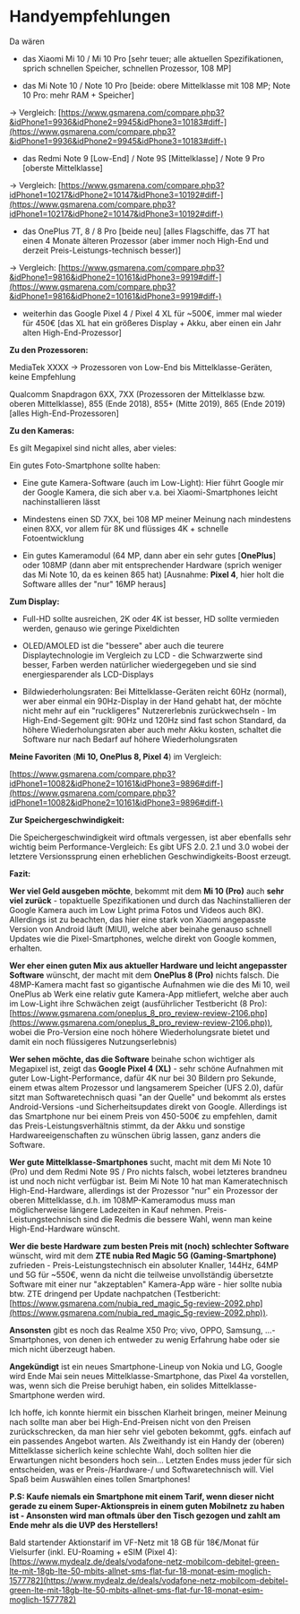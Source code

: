 # Handyempfehlungen
Da wären

- das Xiaomi Mi 10 / Mi 10 Pro [sehr teuer; alle aktuellen Spezifikationen, sprich schnellen Speicher, schnellen Prozessor, 108 MP]

- das Mi Note 10 / Note 10 Pro [beide: obere Mittelklasse mit 108 MP; Note 10 Pro: mehr RAM + Speicher]

-> Vergleich: [https://www.gsmarena.com/compare.php3?&idPhone1=9936&idPhone2=9945&idPhone3=10183#diff-](https://www.gsmarena.com/compare.php3?&idPhone1=9936&idPhone2=9945&idPhone3=10183#diff-)

- das Redmi Note 9 [Low-End] / Note 9S [Mittelklasse] / Note 9 Pro [oberste Mittelklasse]

-> Vergleich: [https://www.gsmarena.com/compare.php3?idPhone1=10217&idPhone2=10147&idPhone3=10192#diff-](https://www.gsmarena.com/compare.php3?idPhone1=10217&idPhone2=10147&idPhone3=10192#diff-)

  

- das OnePlus 7T, 8 / 8 Pro [beide neu] [alles Flagschiffe, das 7T hat einen 4 Monate älteren Prozessor (aber immer noch High-End und derzeit Preis-Leistungs-technisch besser)]

-> Vergleich: [https://www.gsmarena.com/compare.php3?&idPhone1=9816&idPhone2=10161&idPhone3=9919#diff-](https://www.gsmarena.com/compare.php3?&idPhone1=9816&idPhone2=10161&idPhone3=9919#diff-)

  

- weiterhin das Google Pixel 4 / Pixel 4 XL für ~500€, immer mal wieder für 450€ [das XL hat ein größeres Display + Akku, aber einen ein Jahr alten High-End-Prozessor]

  

**Zu den Prozessoren:**

MediaTek XXXX -> Prozessoren von Low-End bis Mittelklasse-Geräten, keine Empfehlung

Qualcomm Snapdragon 6XX, 7XX (Prozessoren der Mittelklasse bzw. oberen Mittelklasse), 855 (Ende 2018), 855+ (Mitte 2019), 865 (Ende 2019) [alles High-End-Prozessoren]

**Zu den Kameras:**

Es gilt Megapixel sind nicht alles, aber vieles:

Ein gutes Foto-Smartphone sollte haben:

- Eine gute Kamera-Software (auch im Low-Light): Hier führt Google mir der Google Kamera, die sich aber v.a. bei Xiaomi-Smartphones leicht nachinstallieren lässt

- Mindestens einen SD 7XX, bei 108 MP meiner Meinung nach mindestens einen 8XX, vor allem für 8K und flüssiges 4K + schnelle Fotoentwicklung

- Ein gutes Kameramodul (64 MP, dann aber ein sehr gutes [**OnePlus**] oder 108MP (dann aber mit entsprechender Hardware (sprich weniger das Mi Note 10, da es keinen 865 hat) [Ausnahme:  **Pixel 4**, hier holt die Software allles der "nur" 16MP heraus]

  

**Zum Display:**

- Full-HD sollte ausreichen, 2K oder 4K ist besser, HD sollte vermieden werden, genauso wie geringe Pixeldichten

- OLED/AMOLED ist die "bessere" aber auch die teurere Displaytechnologie im Vergleich zu LCD - die Schwarzwerte sind besser, Farben werden natürlicher wiedergegeben und sie sind energiesparender als LCD-Displays

- Bildwiederholungsraten: Bei Mittelklasse-Geräten reicht 60Hz (normal), wer aber einmal ein 90Hz-Display in der Hand gehabt hat, der möchte nicht mehr auf ein "ruckligeres" Nutzererlebnis zurückwechseln - Im High-End-Segement gilt: 90Hz und 120Hz sind fast schon Standard, da höhere Wiederholungsraten aber auch mehr Akku kosten, schaltet die Software nur nach Bedarf auf höhere Wiederholungsraten



**Meine Favoriten**  (**Mi 10, OnePlus 8, Pixel 4**) im Vergleich:

[https://www.gsmarena.com/compare.php3?idPhone1=10082&idPhone2=10161&idPhone3=9896#diff-](https://www.gsmarena.com/compare.php3?idPhone1=10082&idPhone2=10161&idPhone3=9896#diff-)

  

**Zur Speichergeschwindigkeit:**

Die Speichergeschwindigkeit wird oftmals vergessen, ist aber ebenfalls sehr wichtig beim Performance-Vergleich: Es gibt UFS 2.0. 2.1 und 3.0 wobei der letztere Versionssprung einen erheblichen Geschwindigkeits-Boost erzeugt.

  

**Fazit:** <a name="Fazit"></a>

**Wer viel Geld ausgeben möchte**, bekommt mit dem  **Mi 10 (Pro)**  auch  **sehr viel zurück**  - topaktuelle Spezifikationen und durch das Nachinstallieren der Google Kamera auch im Low Light prima Fotos und Videos auch 8K). Allerdings ist zu beachten, das hier eine stark von Xiaomi angepasste Version von Android läuft (MIUI), welche aber beinahe genauso schnell Updates wie die Pixel-Smartphones, welche direkt von Google kommen, erhalten.

  

**Wer eher einen guten Mix aus aktueller Hardware und leicht angepasster Software**  wünscht, der macht mit dem  **OnePlus 8 (Pro)**  nichts falsch. Die 48MP-Kamera macht fast so gigantische Aufnahmen wie die des Mi 10, weil OnePlus ab Werk eine relativ gute Kamera-App mitliefert, welche aber auch im Low-Light ihre Schwächen zeigt (ausführlicher Testbericht (8 Pro): [https://www.gsmarena.com/oneplus_8_pro_review-review-2106.php](https://www.gsmarena.com/oneplus_8_pro_review-review-2106.php)), wobei die Pro-Version eine noch höhere Wiederholungsrate bietet und damit ein noch flüssigeres Nutzungserlebnis)

**Wer sehen möchte, das die Software**  beinahe schon wichtiger als Megapixel ist, zeigt das  **Google Pixel 4 (XL)**  - sehr schöne Aufnahmen mit guter Low-Light-Performance, dafür 4K nur bei 30 Bildern pro Sekunde, einem etwas altem Prozessor und langsamerem Speicher (UFS 2.0), dafür sitzt man Softwaretechnisch quasi "an der Quelle" und bekommt als erstes Android-Versions -und Sicherheitsupdates direkt von Google. Allerdings ist das Smartphone nur bei einem Preis von 450-500€ zu empfehlen, damit das Preis-Leistungsverhältnis stimmt, da der Akku und sonstige Hardwareeigenschaften zu wünschen übrig lassen, ganz anders die Software.

  

**Wer gute Mittelklasse-Smartphones**  sucht, macht mit dem Mi Note 10 (Pro) und dem Redmi Note 9S / Pro nichts falsch, wobei letzteres brandneu ist und noch nicht verfügbar ist. Beim Mi Note 10 hat man Kameratechnisch High-End-Hardware, allerdings ist der Prozessor "nur" ein Prozessor der oberen Mittelklasse, d.h. im 108MP-Kameramodus muss man möglicherweise längere Ladezeiten in Kauf nehmen. Preis-Leistungstechnisch sind die Redmis die bessere Wahl, wenn man keine High-End-Hardware wünscht.

  

**Wer die beste Hardware zum besten Preis mit (noch) schlechter Software**  wünscht, wird mit dem  **ZTE nubia Red Magic 5G (Gaming-Smartphone)**  zufrieden - Preis-Leistungstechnisch ein absoluter Knaller, 144Hz, 64MP und 5G für ~550€, wenn da nicht die teilweise unvollständig übersetzte Software mit einer nur "akzeptablen" Kamera-App wäre - hier sollte nubia btw. ZTE dringend per Update nachpatchen (Testbericht: [https://www.gsmarena.com/nubia_red_magic_5g-review-2092.php](https://www.gsmarena.com/nubia_red_magic_5g-review-2092.php)).

  

**Ansonsten**  gibt es noch das Realme X50 Pro; vivo, OPPO, Samsung, ...-Smartphones, von denen ich entweder zu wenig Erfahrung habe oder sie mich nicht überzeugt haben.

  

**Angekündigt** ist ein neues Smartphone-Lineup von Nokia und LG, Google wird Ende Mai sein neues Mittelklasse-Smartphone, das Pixel 4a vorstellen, was, wenn sich die Preise beruhigt haben, ein solides Mittelklasse-Smartphone werden wird.

  

Ich hoffe, ich konnte hiermit ein bisschen Klarheit bringen, meiner Meinung nach sollte man aber bei High-End-Preisen nicht von den Preisen zurückschrecken, da man hier sehr viel geboten bekommt, ggfs. einfach auf ein passendes Angebot warten. Als Zweithandy ist ein Handy der (oberen) Mittelklasse sicherlich keine schlechte Wahl, doch sollten hier die Erwartungen nicht besonders hoch sein... Letzten Endes muss jeder für sich entscheiden, was er Preis-/Hardware-/ und Softwaretechnisch will. Viel Spaß beim Auswählen eines tollen Smartphones!

  

**P.S: Kaufe niemals ein Smartphone mit einem Tarif, wenn dieser nicht gerade zu einem Super-Aktionspreis in einem guten Mobilnetz zu haben ist - Ansonsten wird man oftmals über den Tisch gezogen und zahlt am Ende mehr als die UVP des Herstellers!**

Bald startender Aktionstarif im VF-Netz mit 18 GB für 18€/Monat für Vielsurfer (inkl. EU-Roaming + eSIM (Pixel 4): [https://www.mydealz.de/deals/vodafone-netz-mobilcom-debitel-green-lte-mit-18gb-lte-50-mbits-allnet-sms-flat-fur-18-monat-esim-moglich-1577782](https://www.mydealz.de/deals/vodafone-netz-mobilcom-debitel-green-lte-mit-18gb-lte-50-mbits-allnet-sms-flat-fur-18-monat-esim-moglich-1577782)
<!--stackedit_data:
eyJoaXN0b3J5IjpbMTU5Njg3Nzg2NSwzMzAxMDM2ODksLTE0NT
MwMjU3NDVdfQ==
-->